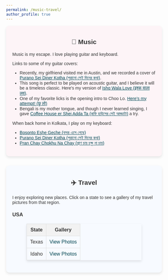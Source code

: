 ```yaml
---
permalink: /music-travel/
author_profile: true
---
```


<style>
  body {
      font-family: "Arial", sans-serif;
      font-size: 14px;
      color: #333;
  }
  a {
      color: #014552;
  }
  h2 {
      text-align: center;
      font-weight: bold;
      margin-top: 20px;
      margin-bottom: 20px;
  }
  a:hover {
      text-decoration: underline;
  }
  .section {
      padding: 20px;
      margin-bottom: 30px;
      border-radius: 10px;
      box-shadow: 0 4px 8px rgba(0,0,0,0.1);
  }
  .music-section {
      background: #fdf4f7;
  }
  .travel-section {
      background: #f7faff;
  }
  table {
      margin: 20px auto;
      border-collapse: collapse;
      width: 80%;
      box-shadow: 0 4px 8px rgba(0,0,0,0.1);
  }
  table th, table td {
      border: 1px solid #ddd;
      padding: 10px;
      text-align: center;
  }
  table th {
      background-color: #f2f2f2;
      font-weight: bold;
  }
  table a {
      text-decoration: none;
      color: #014552;
  }
  table a:hover {
      text-decoration: underline;
  }
  
  /* Modal styles */
  .modal {
      display: none;
      position: fixed;
      z-index: 1000;
      left: 0;
      top: 0;
      width: 100%;
      height: 100%;
      background-color: rgba(0, 0, 0, 0.8);
      overflow: hidden; /* Prevent background scrolling */
  }
  .modal-content {
      position: relative;
      margin: auto;
      padding: 0;
      width: 80%;
      max-width: 700px;
  }
  .modal img {
      width: 100%;
      height: auto;
  }
  .close {
      position: absolute;
      top: 15px;
      right: 15px;
      background: rgba(0, 0, 0, 0.6);
      border-radius: 50%;
      width: 40px;
      height: 40px;
      line-height: 40px;
      text-align: center;
      color: white;
      font-size: 20px;
      font-weight: bold;
      cursor: pointer;
      transition: background 0.3s;
  }
  .close:hover {
      background: rgba(0, 0, 0, 0.8);
  }
  .carousel-controls {
      display: flex;
      justify-content: space-between;
      align-items: center;
      position: absolute;
      top: 50%;
      width: 100%;
      transform: translateY(-50%);
  }
  .carousel-controls span {
      color: #fff;
      font-size: 30px;
      cursor: pointer;
      padding: 0 20px;
  }
</style>

<div class="section music-section">
  <h2>🎵 Music</h2>
  <p>Music is my escape. I love playing guitar and keyboard.</p>
  <p>Links to some of my guitar covers:</p>
  <ul>
    <li>Recently, my girlfriend visited me in Austin, and we recorded a cover of <a href="https://youtu.be/i9sKbcSbjF4">Purano Sei Diner Kotha (পুরানো সেই দিনের কথা)</a>.</li>
    <li>This song is perfect to be played on acoustic guitar, and I believe it will be a timeless classic. Here's my version of <a href="/videos/IshqWalaLove.mov">Ishq Wala Love (इश्क वाला लव)</a>.</li>
    <li>One of my favorite licks is the opening intro to Choo Lo. <a href="/videos/Video-374.mov">Here’s my attempt! (छू लो)</a></li>
    <li>Bengali is my mother tongue, and though I never learned singing, I gave <a href="https://youtube.com/shorts/_3zst7uvgE8?si=JbpdwBvnh7QRhbRP">Coffee House er Shei Adda Ta (কফি হাউসের সেই আড্ডাটা)</a> a try.</li>
  </ul>
  <p>When back home in Kolkata, I play on my keyboard:</p>
  <ul>
    <li><a href="https://youtu.be/boWtt-A6qTU?si=vzbv0Mmv89o3w9Pc">Bosonto Eshe Geche (বসন্ত এসে গেছে)</a></li>
    <li><a href="https://youtu.be/uqbLpiiSf9M?si=j1hw4WHTiQ6bVB4t">Purano Sei Diner Kotha (পুরানো সেই দিনের কথা)</a></li>
    <li><a href="https://youtu.be/M9QqOV-6YJo?si=dbRzfBskeRMM-rgm">Pran Chay Chokhu Na Chay (প্রাণ চায় চক্ষু না চায়)</a></li>
  </ul>
</div>


<div class="section travel-section">
  <h2>✈️ Travel</h2>
  <p>I enjoy exploring new places. Click on a state to see a gallery of my travel pictures from that region.</p>
  
  <h3>USA</h3>
  <table>
    <thead>
      <tr>
        <th>State</th>
        <th>Gallery</th>
      </tr>
    </thead>
    <tbody>
      <tr>
        <td>Texas</td>
        <td><a href="javascript:void(0)" onclick="openGallery(['texas1.jpg', 'texas2.jpg', 'texas3.jpg'])">View Photos</a></td>
      </tr>
      <tr>
        <td>Idaho</td>
        <td><a href="javascript:void(0)" onclick="openGallery(['idaho1.jpg', 'idaho2.jpg'])">View Photos</a></td>
      </tr>
    </tbody>
  </table>
</div>

<!-- Modal Carousel -->
<div id="galleryModal" class="modal">
  <span class="close" onclick="closeGallery()">&times;</span>
  <div class="modal-content">
    <img id="modalImage" src="" alt="Gallery Image">
    <div class="carousel-controls">
      <span id="prev" onclick="prevImage()">&#10094;</span>
      <span id="next" onclick="nextImage()">&#10095;</span>
    </div>
  </div>
</div>

<script>
  let currentImageIndex = 0;
  let images = [];

  function openGallery(imageArray) {
      images = imageArray;
      currentImageIndex = 0;
      document.getElementById('modalImage').src = images[currentImageIndex];
      document.getElementById('galleryModal').style.display = 'block';
  }

  function closeGallery() {
      document.getElementById('galleryModal').style.display = 'none';
  }

  function prevImage() {
      currentImageIndex = (currentImageIndex === 0) ? images.length - 1 : currentImageIndex - 1;
      document.getElementById('modalImage').src = images[currentImageIndex];
  }

  function nextImage() {
      currentImageIndex = (currentImageIndex === images.length - 1) ? 0 : currentImageIndex + 1;
      document.getElementById('modalImage').src = images[currentImageIndex];
  }

  document.addEventListener('click', function(event) {
      const modal = document.getElementById('galleryModal');
      if (modal.style.display === 'block' && !event.target.closest('.modal-content') && !event.target.closest('[onclick^="openGallery"]')) {
          closeGallery();
      }
  });

  document.addEventListener('keydown', function(event) {
      if (event.key === 'Escape') {
          closeGallery();
      }
  });
</script>
